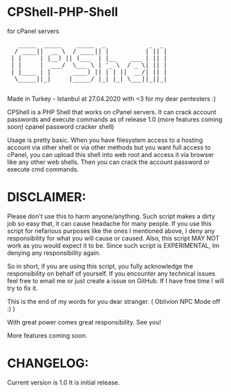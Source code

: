 # CPShell-PHP-Shell
for cPanel servers
<pre>
   _____  _____    _____  _            _  _ 
  / ____||  __ \  / ____|| |          | || |
 | |     | |__) || (___  | |__    ___ | || |
 | |     |  ___/  \___ \ | '_ \  / _ \| || |
 | |____ | |      ____) || | | ||  __/| || |
  \_____||_|     |_____/ |_| |_| \___||_||_|
                                            
</pre>
Made in Turkey - Istanbul at 27.04.2020 with <3 for my dear pentesters :)

CPShell is a PHP Shell that works on cPanel servers. It can crack account passwords and execute commands as of release 1.0 (more features coming soon) cpanel password cracker shell)

Usage is pretty basic. When you have filesystem access to a hosting account via other shell or via other methods but you want full access to cPanel, you can upload this shell into web root and access it via browser like any other web shells. Then you can crack the account password or execute cmd commands.

# DISCLAIMER:

Please don't use this to harm anyone/anything. Such script makes a dirty job so easy that, it can cause headache for many people.
If you use this script for nefarious purposes like the ones I mentioned above, I deny any responsibility for what you will cause or caused.
Also, this script MAY NOT work as you would expect it to be. Since such script is EXPERIMENTAL, Im denying any responsibility again.

So in short, if you are using this script, you fully acknowledge the responsibility on behalf of yourself.
If you encounter any technical issues feel free to email me or just create a issue on GitHub. If I have free time I will try to fix it.

This is the end of my words for you dear stranger. ( Oblivion NPC Mode off :) )

With great power comes great responsibility.
See you!

More features coming soon.

# CHANGELOG:

Current version is 1.0
It is initial release.
